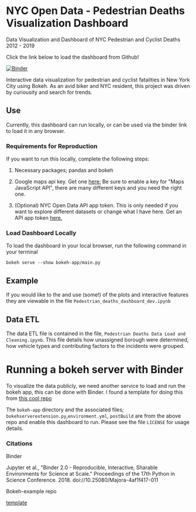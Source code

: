 # NYC Open Data - Pedestrian Deaths Visualization Dashboard
Data Visualization and Dashboard of NYC Pedestrian and Cyclist Deaths 2012 - 2019

Click the link below to load the dashboard from Github!

[![Binder](https://mybinder.org/badge_logo.svg)](https://mybinder.org/v2/gh/Shampjeff/nyc_pedestrian_deaths_dashboard/master?urlpath=/proxy/5006/bokeh-app/master)


Interactive data visualization for pedestrian and cyclist fatalities in New York City using Bokeh.
As an avid biker and NYC resident, this project was driven by curiousity and search for trends. 


## Use
Currently, this dashboard can run locally, or can be used via the binder link to load it in any browser.  

### Requirements for Reproduction

If you want to run this locally, complete the following steps:

1. Necessary packages; pandas and bokeh

2. Google maps api key. Get one [here:](https://developers.google.com/maps/documentation/javascript/get-api-key)
Be sure to enable a key for "Maps JavaScript API", there are many different keys and you need the right one. 

3. (Optional) NYC Open Data API app token. 
This is only needed if you want to explore different datasets or change what I have here. Get an API app token [here.](https://opendata.cityofnewyork.us/)

### Load Dashboard Locally

To load the dashboard in your local browser, run the following command in your terminal

`bokeh serve --show bokeh-app/main.py`


## Example

If you would like to the and use (some!) of the plots and interactive features they are viewable in the file
`Pedestrian_deaths_dashboard_dev.ipynb` 

## Data ETL

The data ETL file is contained in the file, `Pedestrian Deaths Data Load and Cleaning.ipynb`. This file details how unassigned borough were determined, how vehicle types and contributing factors to the incidents were grouped. 

# Running a bokeh server with Binder

To visualize the data publicly, we need another service to load and run the bokeh app, this can be done with Binder. I found a template for doing this from [this cool repo](https://github.com/binder-examples/bokeh)

The `bokeh-app` directory and the associated files; `bokehserverextension.py`,`environment.yml`, `postBuild` are from the above repo and enable this dashboard to run. Please see the file `LICENSE` for usage details. 

### Citations

Binder 

Jupyter et al., "Binder 2.0 - Reproducible, Interactive, Sharable
Environments for Science at Scale." Proceedings of the 17th Python
in Science Conference. 2018. doi://10.25080/Majora-4af1f417-011


Bokeh-example repo

[template](https://github.com/binder-examples/bokeh)


